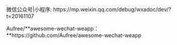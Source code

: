 微信公众号\|小程序: https:\/\/mp.weixin.qq.com\/debug\/wxadoc\/dev\/?t=20161107

Aufree\/**awesome-wechat-weapp：**https:\/\/github.com\/Aufree\/awesome-wechat-weapp

